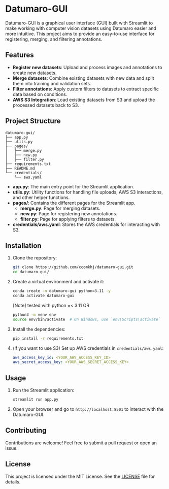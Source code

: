 # Datumaro-GUI

Datumaro-GUI is a graphical user interface (GUI) built with Streamlit to make working with computer vision datasets using Datumaro easier and more intuitive. This project aims to provide an easy-to-use interface for registering, merging, and filtering annotations.

## Features

- **Register new datasets**: Upload and process images and annotations to create new datasets.
- **Merge datasets**: Combine existing datasets with new data and split them into training and validation sets.
- **Filter annotations**: Apply custom filters to datasets to extract specific data based on conditions.
- **AWS S3 Integration**: Load existing datasets from S3 and upload the processed datasets back to S3.

## Project Structure

```
datumaro-gui/
├── app.py
├── utils.py
├── pages/
│   ├── merge.py
│   ├── new.py
│   ├── filter.py
├── requirements.txt
├── README.md
└── credentials/
    └── aws.yaml
```

- **app.py**: The main entry point for the Streamlit application.
- **utils.py**: Utility functions for handling file uploads, AWS S3 interactions, and other helper functions.
- **pages/**: Contains the different pages for the Streamlit app.
    - **merge.py**: Page for merging datasets.
    - **new.py**: Page for registering new annotations.
    - **filter.py**: Page for applying filters to datasets.
- **credentials/aws.yaml**: Stores the AWS credentials for interacting with S3.

## Installation

1. Clone the repository:
    ```bash
    git clone https://github.com/ccomkhj/datumaro-gui.git
    cd datumaro-gui/
    ```

2. Create a virtual environment and activate it:
    ```bash
    conda create -n datumaro-gui python=3.11 -y
    conda activate datumaro-gui
    ```
    [Note] tested with python =< 3.11
    OR
    ```bash
    python3 -m venv env
    source env/bin/activate  # On Windows, use `env\Scripts\activate`
    ```

3. Install the dependencies:
    ```bash
    pip install -r requirements.txt
    ```

4. (if you want to use S3) Set up AWS credentials in `credentials/aws.yaml`:
    ```yaml
    aws_access_key_id: <YOUR_AWS_ACCESS_KEY_ID>
    aws_secret_access_key: <YOUR_AWS_SECRET_ACCESS_KEY>
    ```

## Usage

1. Run the Streamlit application:
    ```bash
    streamlit run app.py
    ```

2. Open your browser and go to `http://localhost:8501` to interact with the Datumaro-GUI.

## Contributing

Contributions are welcome! Feel free to submit a pull request or open an issue.

## License

This project is licensed under the MIT License. See the [LICENSE](LICENSE) file for details.